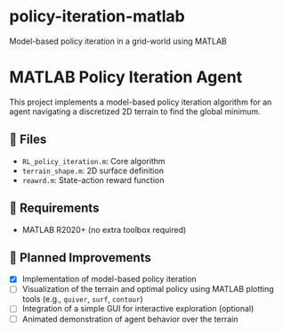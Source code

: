 # policy-iteration-matlab
Model-based policy iteration in a grid-world using MATLAB

# MATLAB Policy Iteration Agent
This project implements a model-based policy iteration algorithm for an agent navigating a discretized 2D terrain to find the global minimum.

## 📂 Files
- `RL_policy_iteration.m`: Core algorithm
- `terrain_shape.m`: 2D surface definition
- `reawrd.m`: State-action reward function

## 🚀 Requirements
- MATLAB R2020+ (no extra toolbox required)

## 🔧 Planned Improvements
- [x] Implementation of model-based policy iteration
- [ ] Visualization of the terrain and optimal policy using MATLAB plotting tools (e.g., `quiver`, `surf`, `contour`)
- [ ] Integration of a simple GUI for interactive exploration (optional)
- [ ] Animated demonstration of agent behavior over the terrain
